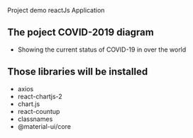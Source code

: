 Project demo reactJs Application

## The poject COVID-2019 diagram

- Showing the current status of COVID-19 in over the world

## Those libraries will be installed

- axios
- react-chartjs-2
- chart.js
- react-countup
- classnames
- @material-ui/core

